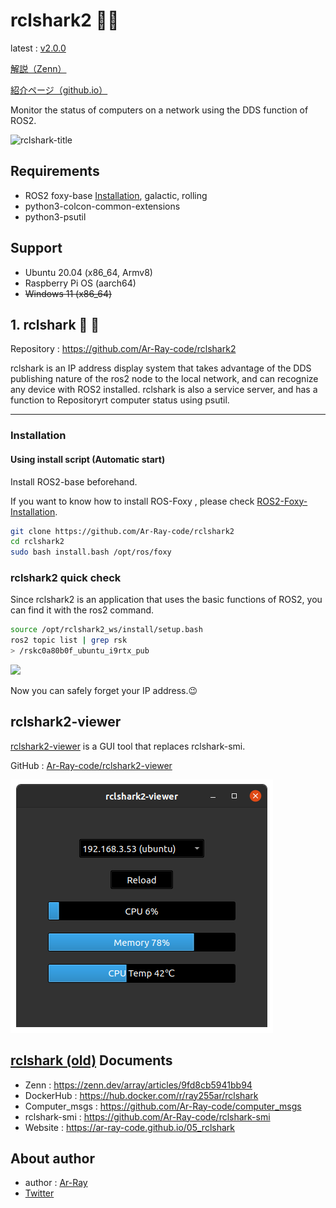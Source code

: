 # rclshark​2 :turtle::shark:

latest : [v2.0.0](https://github.com/Ar-Ray-code/rclshark2/releases/tag/v2.0.0)

[解説（Zenn）](https://zenn.dev/array/articles/9fd8cb5941bb94)

[紹介ページ（github.io）](https://ar-ray-code.github.io/05_rclshark/index.html)

Monitor the status of computers on a network using the DDS function of ROS2.

![rclshark-title](images_for_readme/rclshark-title.png)

## Requirements

- ROS2 foxy-base [Installation](https://docs.ros.org/en/foxy/Installation.html), galactic, rolling
- python3-colcon-common-extensions
- python3-psutil

## Support

- Ubuntu 20.04 (x86_64, Armv8)
- Raspberry Pi OS (aarch64) 
- <del>Windows 11 (x86_64) 



## 1. rclshark​ :turtle: :shark:

Repository : https://github.com/Ar-Ray-code/rclshark2

rclshark is an IP address display system that takes advantage of the DDS publishing nature of the ros2 node to the local network, and can recognize any device with ROS2 installed.
rclshark is also a service server, and has a function to Repositoryrt computer status using psutil.

<!-- See [rclshark-smi](https://github.com/Ar-Ray-code/rclshark#rclshark-smi-turtle-shark) for details. -->

---

### Installation

#### Using install script (Automatic start)

Install ROS2-base beforehand.

If you want to know how to install ROS-Foxy , please check [ROS2-Foxy-Installation](https://docs.ros.org/en/foxy/Installation/Ubuntu-Install-Debians.html).

```bash
git clone https://github.com/Ar-Ray-code/rclshark2
cd rclshark2
sudo bash install.bash /opt/ros/foxy
```



### rclshark2 quick check

Since rclshark2 is an application that uses the basic functions of ROS2, you can find it with the ros2 command.

```bash
source /opt/rclshark2_ws/install/setup.bash
ros2 topic list | grep rsk
> /rskc0a80b0f_ubuntu_i9rtx_pub
```

![](images_for_readme/rclshark_rostopic.png)


Now you can safely forget your IP address.:wink:



## rclshark2-viewer

[rclshark2-viewer](https://github.com/Ar-Ray-code/rclshark-viewer) is a GUI tool that replaces rclshark-smi.

GitHub : [Ar-Ray-code/rclshark2-viewer](https://github.com/Ar-Ray-code/rclshark-viewer)

![rclshark2-viewer](images_for_readme/rclshark2-viewer.png)





## [rclshark (old)](https://github.com/Ar-Ray-code/rclshark) Documents

- Zenn : https://zenn.dev/array/articles/9fd8cb5941bb94
- DockerHub : https://hub.docker.com/r/ray255ar/rclshark
- Computer_msgs : https://github.com/Ar-Ray-code/computer_msgs
- rclshark-smi : https://github.com/Ar-Ray-code/rclshark-smi
- Website : https://ar-ray-code.github.io/05_rclshark


## About author

- author : [Ar-Ray](https://github.com/Ar-Ray-code)
- [Twitter](https://twitter.com/Ray255Ar)


